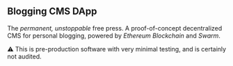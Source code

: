 Blogging CMS DApp
---
The *permanent, unstoppable* free press. A proof-of-concept decentralized CMS for personal blogging, powered by *Ethereum Blockchain* and *Swarm*.

:warning: This is pre-production software with very minimal testing, and is certainly not audited.
